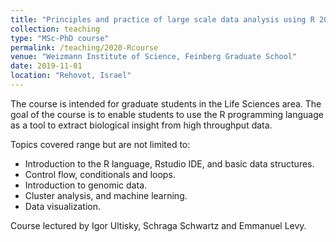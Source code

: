 ```yaml
---
title: "Principles and practice of large scale data analysis using R 2020-1. (TA) "
collection: teaching
type: "MSc-PhD course"
permalink: /teaching/2020-Rcourse
venue: "Weizmann Institute of Science, Feinberg Graduate School"
date: 2019-11-01
location: "Rehovot, Israel"
---
```


The course is intended for graduate students in the Life Sciences area. The goal of the course is to enable students to use the R programming language as a tool to extract biological insight from high throughput data.

Topics covered range but are not limited to:

* Introduction to the R language, Rstudio IDE, and basic data structures.
* Control flow, conditionals and loops.
* Introduction to genomic data.
* Cluster analysis, and machine learning.
* Data visualization.

Course lectured by Igor Ultisky, Schraga Schwartz and Emmanuel Levy.
